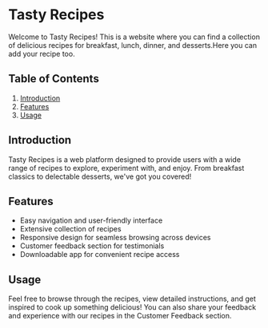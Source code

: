 # Tasty Recipes

Welcome to Tasty Recipes! This is a website where you can find a collection of delicious recipes for breakfast, lunch, dinner, and desserts.Here you can add your recipe too.

## Table of Contents
1. [Introduction](#introduction)
2. [Features](#features)
3. [Usage](#usage)


## Introduction
Tasty Recipes is a web platform designed to provide users with a wide range of recipes to explore, experiment with, and enjoy. From breakfast classics to delectable desserts, we've got you covered!

## Features
- Easy navigation and user-friendly interface
- Extensive collection of recipes
- Responsive design for seamless browsing across devices
- Customer feedback section for testimonials
- Downloadable app for convenient recipe access

## Usage
Feel free to browse through the recipes, view detailed instructions, and get inspired to cook up something delicious! You can also share your feedback and experience with our recipes in the Customer Feedback section.



